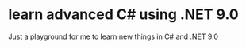 # learn advanced C# using .NET 9.0 
Just a playground for me to learn new things in C# and .NET 9.0
